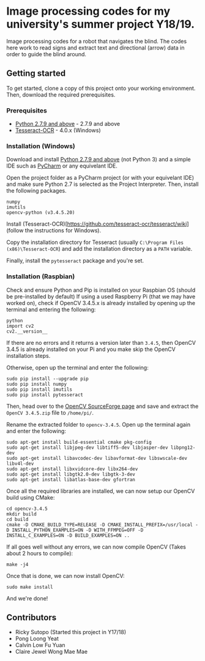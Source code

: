 # Image processing codes for my university's summer project Y18/19.

Image processing codes for a robot that navigates the blind. The codes here work to read signs and extract text and directional (arrow) data in order to guide the blind around.

## Getting started

To get started, clone a copy of this project onto your working environment. Then, download the required prerequisites.

### Prerequisites
* [Python 2.7.9 and above](https://www.python.org/downloads/) - 2.7.9 and above
* [Tesseract-OCR](https://github.com/tesseract-ocr/tesseract) - 4.0.x (Windows)

### Installation (Windows)

Download and install [Python 2.7.9 and above](https://www.python.org/downloads/) (not Python 3) and a simple IDE such as [PyCharm](https://www.jetbrains.com/pycharm/) or any equivelant IDE. 

Open the project folder as a PyCharm project (or with your equivelant IDE) and make sure Python 2.7 is selected as the Project Interpreter. Then, install the following packages.
```
numpy
imutils
opencv-python (v3.4.5.20)
```
Install (Tesseract-OCR)[https://github.com/tesseract-ocr/tesseract/wiki] (follow the instructions for Windows). 

Copy the installation directory for Tesseract (usually `C:\Program Files (x86)\Tesseract-OCR`) and add the installation directory as a `PATH` variable.

Finally, install the `pytesseract` package and you're set.

### Installation (Raspbian)

Check and ensure Python and Pip is installed on your Raspbian OS (should be pre-installed by default) If using a used Raspberry Pi (that we may have worked on), check if OpenCV 3.4.5.x is already installed by opening up the terminal and entering the following:
```
python
import cv2
cv2.__version__
```
If there are no errors and it returns a version later than `3.4.5`, then OpenCV 3.4.5 is already installed on your Pi and you make skip the OpenCV installation steps.

Otherwise, open up the terminal and enter the following:
```
sudo pip install --upgrade pip
sudo pip install numpy
sudo pip install imutils
sudo pip install pytesseract
```
Then, head over to the [OpenCV SourceForge page](https://sourceforge.net/projects/opencvlibrary/files/3.4.5/) and save and extract the  `OpenCV 3.4.5.zip` file to `/home/pi/`.

Rename the extracted folder to `opencv-3.4.5`. Open up the terminal again and enter the following:
```
sudo apt-get install build-essential cmake pkg-config
sudo apt-get install libjpeg-dev libtiff5-dev libjasper-dev libpng12-dev
sudo apt-get install libavcodec-dev libavformat-dev libswscale-dev libv4l-dev
sudo apt-get install libxvidcore-dev libx264-dev
sudo apt-get install libgtk2.0-dev libgtk-3-dev
sudo apt-get install libatlas-base-dev gfortran
```
Once all the required libraries are installed, we can now setup our OpenCV build using CMake:
```
cd opencv-3.4.5
mkdir build
cd build
cmake -D CMAKE_BUILD_TYPE=RELEASE -D CMAKE_INSTALL_PREFIX=/usr/local -D INSTALL_PYTHON_EXAMPLES=ON -D WITH_FFMPEG=OFF -D INSTALL_C_EXAMPLES=ON -D BUILD_EXAMPLES=ON ..
```
If all goes well without any errors, we can now compile OpenCV (Takes about 2 hours to compile):
```
make -j4
```
Once that is done, we can now install OpenCV:
```
sudo make install
```
And we're done!

## Contributors

* Ricky Sutopo (Started this project in Y17/18)
* Pong Loong Yeat
* Calvin Low Fu Yuan
* Claire Jewel Wong Mae Mae
